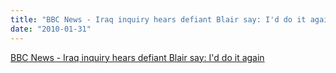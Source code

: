 ```yaml
---
title: "BBC News - Iraq inquiry hears defiant Blair say: I'd do it again"
date: "2010-01-31"
---
```


[BBC News - Iraq inquiry hears defiant Blair say: I'd do it again](https://news.bbc.co.uk/2/hi/uk_news/politics/8485694.stm)
